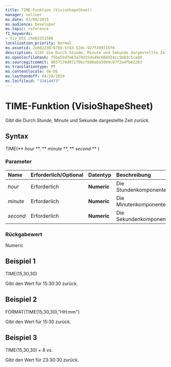 ```yaml
---
title: TIME-Funktion (VisioShapeSheet)
manager: soliver
ms.date: 03/09/2015
ms.audience: Developer
ms.topic: reference
f1_keywords:
- Vis_DSS.chm82251506
localization_priority: Normal
ms.assetid: 2e662230-0760-5f43-52dc-927f499715f6
description: Gibt die Durch Stunde, Minute und Sekunde dargestellte Zeit zurück.
ms.openlocfilehash: f5be55d7e63a70d15da49c68b924cc5b03c5ca88
ms.sourcegitcommit: 8657170d071f9bcf680aba50b9c07f2a4fb82283
ms.translationtype: MT
ms.contentlocale: de-DE
ms.lasthandoff: 04/28/2019
ms.locfileid: "33414473"
---
```

# <a name="time-function-visioshapesheet"></a>TIME-Funktion (VisioShapeSheet)

Gibt die Durch _Stunde,_ Minute und Sekunde dargestellte Zeit _zurück._ 
  
## <a name="syntax"></a>Syntax

TIME(** *hour* **, ** *minute* **, ** *second* ** ) 
  
### <a name="parameters"></a>Parameter

|**Name**|**Erforderlich/Optional**|**Datentyp**|**Beschreibung**|
|:-----|:-----|:-----|:-----|
| _hour_ <br/> |Erforderlich  <br/> |**Numeric** <br/> |Die Stundenkomponente.  <br/> |
| _minute_ <br/> |Erforderlich  <br/> |**Numeric** <br/> |Die Minutenkomponente.  <br/> |
| _second_ <br/> |Erforderlich  <br/> |**Numeric** <br/> |Die Sekundenkomponente.  <br/> |
   
### <a name="return-value"></a>Rückgabewert

Numeric
  
## <a name="example-1"></a>Beispiel 1

TIME(15,30,30)
  
Gibt den Wert für 15:30:30 zurück.
  
## <a name="example-2"></a>Beispiel 2

FORMAT(TIME(15,30,30),"HH:mm")
  
Gibt den Wert für 15:30 zurück.
  
## <a name="example-3"></a>Beispiel 3

TIME(15,30,30) + 8 vs.
  
Gibt den Wert für 23:30:30 zurück.
  

